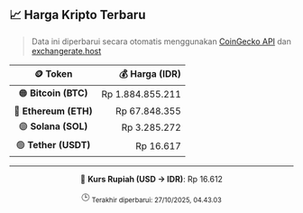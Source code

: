 

<!-- HARGA_KRIPTO -->
## 📈 Harga Kripto Terbaru

> Data ini diperbarui secara otomatis menggunakan [CoinGecko API](https://www.coingecko.com/) dan [exchangerate.host](https://exchangerate.host/)

<div align="center">

| 🪙 Token | 💰 Harga (IDR) |
|:------:|---------------:|
| 🟠 **Bitcoin (BTC)**   | Rp 1.884.855.211 |
| 🔵 **Ethereum (ETH)**  | Rp 67.848.355 |
| 🟣 **Solana (SOL)**    | Rp 3.285.272 |
| 🟢 **Tether (USDT)**   | Rp 16.617 |

---

💱 **Kurs Rupiah (USD → IDR)**: Rp 16.612

🕒 <sub>Terakhir diperbarui: 27/10/2025, 04.43.03</sub>

</div>
<!-- /HARGA_KRIPTO -->